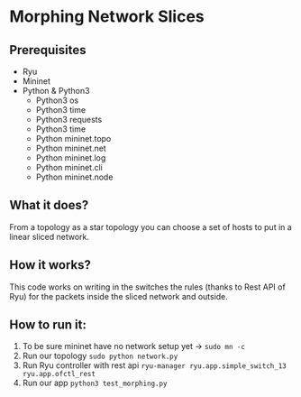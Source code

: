 # Morphing Network Slices
## Prerequisites
* Ryu
* Mininet
* Python & Python3
  * Python3 os
  * Python3 time
  * Python3 requests
  * Python3 time
  * Python mininet.topo
  * Python mininet.net
  * Python mininet.log
  * Python mininet.cli
  * Python mininet.node
## What it does?
From a topology as a star topology you can choose a set of hosts to put in a linear sliced network.
## How it works?
This code works on writing in the switches the rules (thanks to Rest API of Ryu) for the packets inside the sliced network and outside.
## How to run it:
1. To be sure mininet have no network setup yet -> `sudo mn -c`
2. Run our topology `sudo python network.py`
3. Run Ryu controller with rest api `ryu-manager ryu.app.simple_switch_13 ryu.app.ofctl_rest`
4. Run our app `python3 test_morphing.py`
